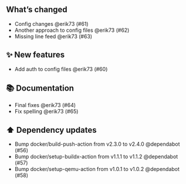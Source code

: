 ## What’s changed

- Config changes @erik73 (#61)
- Another approach to config files @erik73 (#62)
- Missing line feed @erik73 (#63)

## ✨ New features

- Add auth to config files @erik73 (#60)

## 📚 Documentation

- Final fixes @erik73 (#64)
- Fix spelling @erik73 (#65)

## ⬆️ Dependency updates

- Bump docker/build-push-action from v2.3.0 to v2.4.0 @dependabot (#56)
- Bump docker/setup-buildx-action from v1.1.1 to v1.1.2 @dependabot (#57)
- Bump docker/setup-qemu-action from v1.0.1 to v1.0.2 @dependabot (#58)
